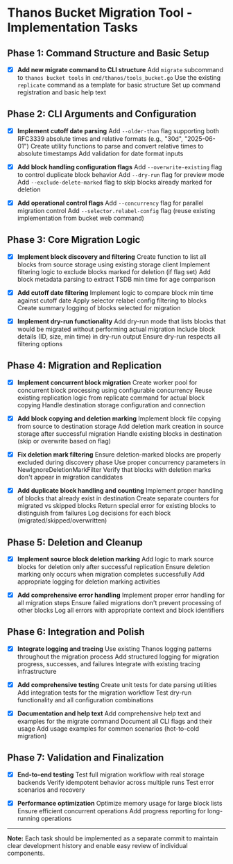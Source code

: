 # Thanos Bucket Migration Tool - Implementation Tasks

## Phase 1: Command Structure and Basic Setup
- [x] **Add new migrate command to CLI structure**
  Add `migrate` subcommand to `thanos bucket tools` in `cmd/thanos/tools_bucket.go`
  Use the existing `replicate` command as a template for basic structure
  Set up command registration and basic help text

## Phase 2: CLI Arguments and Configuration
- [x] **Implement cutoff date parsing**
  Add `--older-than` flag supporting both RFC3339 absolute times and relative formats (e.g., "30d", "2025-06-01")
  Create utility functions to parse and convert relative times to absolute timestamps
  Add validation for date format inputs

- [x] **Add block handling configuration flags**
  Add `--overwrite-existing` flag to control duplicate block behavior
  Add `--dry-run` flag for preview mode
  Add `--exclude-delete-marked` flag to skip blocks already marked for deletion

- [x] **Add operational control flags**
  Add `--concurrency` flag for parallel migration control
  Add `--selector.relabel-config` flag (reuse existing implementation from bucket web command)

## Phase 3: Core Migration Logic
- [x] **Implement block discovery and filtering**
  Create function to list all blocks from source storage using existing storage client
  Implement filtering logic to exclude blocks marked for deletion (if flag set)
  Add block metadata parsing to extract TSDB min time for age comparison

- [x] **Add cutoff date filtering**
  Implement logic to compare block min time against cutoff date
  Apply selector relabel config filtering to blocks
  Create summary logging of blocks selected for migration

- [x] **Implement dry-run functionality**
  Add dry-run mode that lists blocks that would be migrated without performing actual migration
  Include block details (ID, size, min time) in dry-run output
  Ensure dry-run respects all filtering options

## Phase 4: Migration and Replication
- [x] **Implement concurrent block migration**
  Create worker pool for concurrent block processing using configurable concurrency
  Reuse existing replication logic from replicate command for actual block copying
  Handle destination storage configuration and connection

- [x] **Add block copying and deletion marking**
  Implement block file copying from source to destination storage
  Add deletion mark creation in source storage after successful migration
  Handle existing blocks in destination (skip or overwrite based on flag)

- [x] **Fix deletion mark filtering**
  Ensure deletion-marked blocks are properly excluded during discovery phase
  Use proper concurrency parameters in NewIgnoreDeletionMarkFilter
  Verify that blocks with deletion marks don't appear in migration candidates

- [x] **Add duplicate block handling and counting**
  Implement proper handling of blocks that already exist in destination
  Create separate counters for migrated vs skipped blocks
  Return special error for existing blocks to distinguish from failures
  Log decisions for each block (migrated/skipped/overwritten)

## Phase 5: Deletion and Cleanup
- [x] **Implement source block deletion marking**
  Add logic to mark source blocks for deletion only after successful replication
  Ensure deletion marking only occurs when migration completes successfully
  Add appropriate logging for deletion marking activities

- [x] **Add comprehensive error handling**
  Implement proper error handling for all migration steps
  Ensure failed migrations don't prevent processing of other blocks
  Log all errors with appropriate context and block identifiers

## Phase 6: Integration and Polish
- [x] **Integrate logging and tracing**
  Use existing Thanos logging patterns throughout the migration process
  Add structured logging for migration progress, successes, and failures
  Integrate with existing tracing infrastructure

- [x] **Add comprehensive testing**
  Create unit tests for date parsing utilities
  Add integration tests for the migration workflow
  Test dry-run functionality and all configuration combinations

- [x] **Documentation and help text**
  Add comprehensive help text and examples for the migrate command
  Document all CLI flags and their usage
  Add usage examples for common scenarios (hot-to-cold migration)

## Phase 7: Validation and Finalization
- [x] **End-to-end testing**
  Test full migration workflow with real storage backends
  Verify idempotent behavior across multiple runs
  Test error scenarios and recovery

- [x] **Performance optimization**
  Optimize memory usage for large block lists
  Ensure efficient concurrent operations
  Add progress reporting for long-running operations

---

**Note:** Each task should be implemented as a separate commit to maintain clear development history and enable easy review of individual components.
